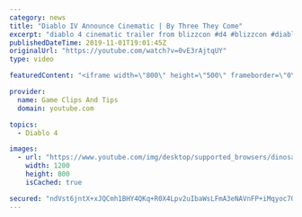 ```yaml
---
category: news
title: "Diablo IV Announce Cinematic | By Three They Come"
excerpt: "diablo 4 cinematic trailer from blizzcon #d4 #blizzcon #diablo."
publishedDateTime: 2019-11-01T19:01:45Z
originalUrl: "https://youtube.com/watch?v=0vE3rAjtqUY"
type: video

featuredContent: "<iframe width=\"800\" height=\"500\" frameborder=\"0\" src=\"https://www.youtube.com/embed/0vE3rAjtqUY\" allow=\"accelerometer; autoplay; encrypted-media; gyroscope; picture-in-picture\" allowfullscreen></iframe>"

provider:
  name: Game Clips And Tips
  domain: youtube.com

topics:
  - Diablo 4

images:
  - url: "https://www.youtube.com/img/desktop/supported_browsers/dinosaur.png"
    width: 1200
    height: 800
    isCached: true

secured: "ndVst6jntX+xJQCmh1BHY4QKq+R0X4Lpv2uIbaWsLFmA3eNAVnFP+iMqyoc7QhUaHeiKxyRNGkQbLTAjLXNBEZJBo2IZbmitLWHDEiHU+6ZNO7PsNbJuwAem2hYOtqsTUvBDhYTUEPkhY1jkVtiTaUlNJTYElx1pVs9p0crO3Zkp2ofX4UH+u0wvUNV1RO9TXUvehfhFLIJwAUHsJUTfjd5PbK0M4WGAAvJHzk4FqYiD8NdLkFDciOga/Ysh6987mmkzFkd2JLavtR6yB9jQi35XPGYrC5e1yGR4/GCS3ylfMW3H5NUJpsDbt67BGx5qzHb2hNfBLwfmzXa92y8Os26s328WPCeL9mDxBxwTuWGPGv6HHlBo2FfwkO67z1cMoBR8zTPCVzeXM6dA8DoWUA==;5nyqguWVTZ1ycsGLPyMGiA=="
---
```



